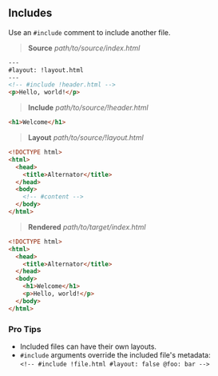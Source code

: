 ## Includes

Use an `#include` comment to include another file.

> **Source** _path/to/source/index.html_

```html
---
#layout: !layout.html
---
<!-- #include !header.html -->
<p>Hello, world!</p>
```

> **Include** _path/to/source/!header.html_

```html
<h1>Welcome</h1>
```

> **Layout** _path/to/source/!layout.html_

```html
<!DOCTYPE html>
<html>
  <head>
    <title>Alternator</title>
  </head>
  <body>
    <!-- #content -->
  </body>
</html>
```

> **Rendered** _path/to/target/index.html_

```html
<!DOCTYPE html>
<html>
  <head>
    <title>Alternator</title>
  </head>
  <body>
    <h1>Welcome</h1>
    <p>Hello, world!</p>
  </body>
</html>
```

### Pro Tips

- Included files can have their own layouts.
- `#include` arguments override the included file's metadata:<br />`<!-- #include !file.html #layout: false @foo: bar -->`
